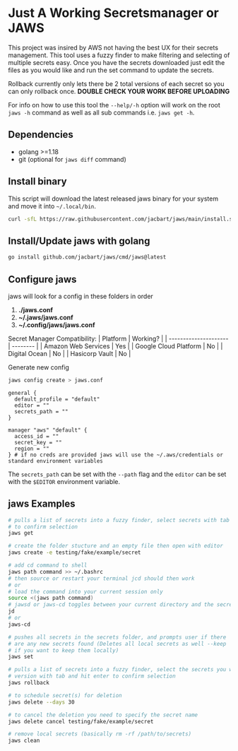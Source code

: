 # Just A Working Secretsmanager or JAWS

This project was insired by AWS not having the best UX for their secrets management. This tool uses a fuzzy finder to make filtering and selecting of multiple secrets easy. Once you have the secrets downloaded just edit the files as you would like and run the set command to update the secrets.

Rollback currently only lets there be 2 total versions of each secret so you can only rollback once. **DOUBLE CHECK YOUR WORK BEFORE UPLOADING**

For info on how to use this tool the `--help/-h` option will work on the root `jaws -h` command as well as all sub commands i.e. `jaws get -h`.

## Dependencies

- golang >=1.18
- git (optional for `jaws diff` command)

## Install binary

This script will download the latest released jaws binary for your system and move it into `~/.local/bin`.

```bash
curl -sfL https://raw.githubusercontent.com/jacbart/jaws/main/install.sh | bash
```

## Install/Update jaws with golang

```bash
go install github.com/jacbart/jaws/cmd/jaws@latest
```

## Configure jaws

jaws will look for a config in these folders in order  
1. **./jaws.conf**  
2. **~/.jaws/jaws.conf**  
3. **~/.config/jaws/jaws.conf**  

Secret Manager Compatibility:
| Platform              | Working? |
| --------------------- | -------- |
| Amazon Web Services   | Yes      |
| Google Cloud Platform | No       |
| Digital Ocean         | No       |
| Hasicorp Vault        | No       |

Generate new config
```sh
jaws config create > jaws.conf
```

```
general {
  default_profile = "default"
  editor = ""
  secrets_path = ""
}

manager "aws" "default" {
  access_id = ""
  secret_key = ""
  region = ""
} # if no creds are provided jaws will use the ~/.aws/credentials or standard environment variables
```

The `secrets_path` can be set with the `--path` flag and the `editor` can be set with the `$EDITOR` environment variable.

## jaws Examples

```bash
# pulls a list of secrets into a fuzzy finder, select secrets with tab and press enter
# to confirm selection
jaws get

# create the folder stucture and an empty file then open with editor
jaws create -e testing/fake/example/secret

# add cd command to shell
jaws path command >> ~/.bashrc
# then source or restart your terminal jcd should then work
# or
# load the command into your current session only
source <(jaws path command)
# jawsd or jaws-cd toggles between your current directory and the secrets folder in your jaws.conf file
jd
# or
jaws-cd

# pushes all secrets in the secrets folder, and prompts user if there
# are any new secrets found (Deletes all local secrets as well --keep
# if you want to keep them locally)
jaws set

# pulls a list of secrets into a fuzzy finder, select the secrets you want to rollback a
# version with tab and hit enter to confirm selection
jaws rollback

# to schedule secret(s) for deletion
jaws delete --days 30

# to cancel the deletion you need to specify the secret name
jaws delete cancel testing/fake/example/secret

# remove local secrets (basically rm -rf /path/to/secrets)
jaws clean
```
